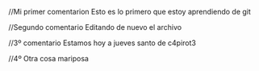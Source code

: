 //Mi primer comentarion
Esto es lo primero que estoy aprendiendo de git

//Segundo comentario
Editando de nuevo el archivo

//3º comentario
Estamos hoy a jueves santo de c4pirot3

//4º
Otra cosa mariposa
